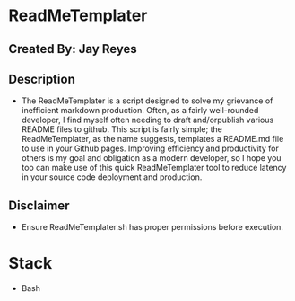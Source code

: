 
# ReadMeTemplater
Created By: Jay Reyes
---

## Description
- The ReadMeTemplater is a script designed to solve my grievance of inefficient markdown production. Often, as a fairly well-rounded developer, I find myself often needing to draft and/orpublish various README files to github. This script is fairly simple; the ReadMeTemplater, as the name suggests, templates a README.md file to use in your Github pages. Improving efficiency and productivity for others is my goal and obligation as a modern developer, so I hope you too can make use of this quick ReadMeTemplater tool to reduce latency in your source code deployment and production.

## Disclaimer
- Ensure ReadMeTemplater.sh has proper permissions before execution.

    
# Stack
- Bash